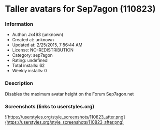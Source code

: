 # Taller avatars for Sep7agon (110823)

### Information
- Author: Jx493 (unknown)
- Created at: unknown
- Updated at: 2/25/2015, 7:56:44 AM
- License: NO-REDISTRIBUTION
- Category: sep7agon
- Rating: undefined
- Total installs: 62
- Weekly installs: 0


### Description
Disables the maximum avatar height on the Forum Sep7agon.net


### Screenshots (links to userstyles.org)
![https://userstyles.org/style_screenshots/110823_after.png](https://userstyles.org/style_screenshots/110823_after.png)


